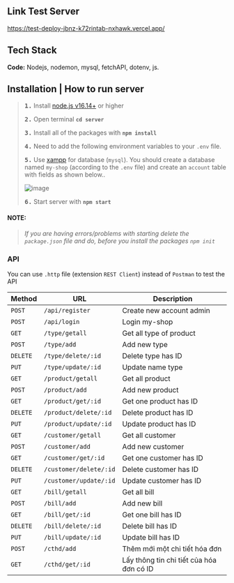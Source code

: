 ## Link Test Server

https://test-deploy-jbnz-k72rintab-nxhawk.vercel.app/

## Tech Stack

**Code:** Nodejs, nodemon, mysql, fetchAPI, dotenv, js.

## Installation | How to run server

> **<kbd>1.</kbd>** Install [node.js v16.14+](https://nodejs.org/en) or higher
>
> **<kbd>2.</kbd>** Open terminal **`cd server`**
>
> **<kbd>3.</kbd>** Install all of the packages with **`npm install`**
>
> **<kbd>4.</kbd>** Need to add the following environment variables to your `.env` file.
>
> **<kbd>5.</kbd>** Use [xampp](https://www.apachefriends.org/download.html) for database (`mysql`). You should create a database named `my-shop` (according to the `.env` file) and create an `account` table with fields as shown below..
>
> ![image](https://github.com/hcdman/My-Shop/assets/92797788/a36a2d00-0d3d-4c47-9139-75f7978a00e9)
>
> **<kbd>6.</kbd>** Start server with **`npm start`**

#### **NOTE:**

> _If you are having errors/problems with starting delete the `package.json` file and do, before you install the packages `npm init`_

### API

You can use `.http` file (extension `REST Client`) instead of `Postman` to test the API

| Method   | URL                    | Description                              |
| -------- | ---------------------- | ---------------------------------------- |
| `POST`   | `/api/register`        | Create new account admin                 |
| `POST`   | `/api/login`           | Login my-shop                            |
| `GET`    | `/type/getall`         | Get all type of product                  |
| `POST`   | `/type/add`            | Add new type                             |
| `DELETE` | `/type/delete/:id`     | Delete type has ID                       |
| `PUT`    | `/type/update/:id`     | Update name type                         |
| `GET`    | `/product/getall`      | Get all product                          |
| `POST`   | `/product/add`         | Add new product                          |
| `GET`    | `/product/get/:id`     | Get one product has ID                   |
| `DELETE` | `/product/delete/:id`  | Delete product has ID                    |
| `PUT`    | `/product/update/:id`  | Update product has ID                    |
| `GET`    | `/customer/getall`     | Get all customer                         |
| `POST`   | `/customer/add`        | Add new customer                         |
| `GET`    | `/customer/get/:id`    | Get one customer has ID                  |
| `DELETE` | `/customer/delete/:id` | Delete customer has ID                   |
| `PUT`    | `/customer/update/:id` | Update customer has ID                   |
| `GET`    | `/bill/getall`         | Get all bill                             |
| `POST`   | `/bill/add`            | Add new bill                             |
| `GET`    | `/bill/get/:id`        | Get one bill has ID                      |
| `DELETE` | `/bill/delete/:id`     | Delete bill has ID                       |
| `PUT`    | `/bill/update/:id`     | Update bill has ID                       |
| `POST`   | `/cthd/add`            | Thêm mới một chi tiết hóa đơn            |
| `GET`    | `/cthd/get/:id`        | Lấy thông tin chi tiết của hóa đơn có ID |
